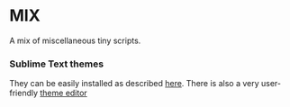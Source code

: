 # MIX
A mix of miscellaneous tiny scripts.

### Sublime Text themes
They can be easily installed as described [here](http://https://colorsublime.github.io/how-to-install-a-theme/ "here").
There is also a very user-friendly [theme editor](http://https://tmtheme-editor.herokuapp.com "theme editor")
